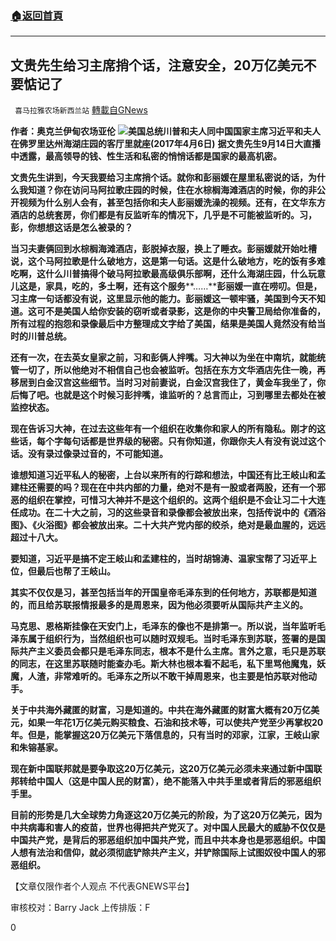 ###  [:house:返回首頁](https://github.com/ourhimalayas/txt)
---


## 文贵先生给习主席捎个话，注意安全，20万亿美元不要惦记了
` 喜马拉雅农场新西兰站` [轉載自GNews](https://gnews.org/zh-hans/1546039/)

**作者：奥克兰伊甸农场亚伦**
![](https://assets.gnews.org/wp-content/uploads/2021/09/图片-1-11-400x225.jpg)**美国总统川普和夫人同中国国家主席习近平和夫人在佛罗里达州海湖庄园的客厅里就座(2017年4月6日)**
**据文贵先生9月14日大直播中透露，最高领导的钱、性生活和私密的悄悄话都是国家的最高机密。**

**文贵先生讲到，今天我要给习主席捎个话。就你和彭丽媛在屋里私密说的话，为什么我知道？你在访问马阿拉歌庄园的时候，住在水棕榈海滩酒店的时候，你的非公开视频为什么别人会有，甚至包括你和夫人彭丽媛洗澡的视频。还有，在文华东方酒店的总统套房，你们都是有反监听车的情况下，几乎是不可能被监听的。习，彭，你想想这话是怎么被录的？**

**当习夫妻俩回到水棕榈海滩酒店，彭脱掉衣服，换上了睡衣。彭丽媛就开始吐槽说，这个马阿拉歌是什么破地方，这是第一句话。这是什么破地方，吃的饭有多难吃啊，这什么川普搞得个破马阿拉歌最高级俱乐部啊，还什么海湖庄园，什么玩意儿这是，家具，吃的，多土啊，还有这个服务****……****彭丽媛一直在唠叨。但是，习主席一句话都没有说，这里显示他的能力。彭丽媛这一顿牢骚，美国到今天不知道。这可不是美国人给你安装的窃听或者录影，这是你的中央警卫局给你准备的，所有过程的抱怨和录像最后中方整理成文字给了美国，结果是美国人竟然没有给当时的川普总统。**

**还有一次，在去英女皇家之前，习和彭俩人拌嘴。习大神以为坐在中南坑，就能统管一切了，所以他绝对不相信自己也会被监听。包括在东方文华酒店先住一晚，再移居到白金汉宫这些细节。当时习对前妻说，白金汉宫我住了，黄金车我坐了，你后悔了吧。也就是这个时候习彭拌嘴，谁监听的？总言而止，习到哪里去都处在被监控状态。**

**现在告诉习大神，在过去这些年有一个组织在收集你和家人的所有隐私。刚才的这些话，每个字每句话都是世界级的秘密。只有你知道，你跟你夫人有没有说过这个话。没有录过像录过音的，不可能知道。**

**谁想知道习近平私人的秘密，上台以来所有的行踪和想法，中国还有比王岐山和孟建柱还需要的吗？现在在中共内部的力量，绝对不是有一股或者两股，还有一个邪恶的组织在掌控，可惜习大神并不是这个组织的。这两个组织是不会让习二十大连任成功。在二十大之前，习的这些录音和录像都会被放出来，包括传说中的《酒浴图》、《火浴图》都会被放出来。二十大共产党内部的绞杀，绝对是最血腥的，远远超过十八大。**

**要知道，习近平是搞不定王岐山和孟建柱的，当时胡锦涛、温家宝帮了习近平上位，但最后也帮了王岐山。**

**其实不仅仅是习，甚至包括当年的开国皇帝毛泽东到的任何地方，苏联都是知道的，而且给苏联报情报最多的是周恩来，因为他必须要听从国际共产主义的。**

**马克思、恩格斯挂像在天安门上，毛泽东的像也不是排第一。所以说，当年监听毛泽东属于组织行为，当然组织也可以随时双规毛。当时毛泽东到苏联，签署的是国际共产主义委员会都只是毛泽东同志，根本不是什么主席。言外之意，毛只是苏联的同志，在这里苏联随时能查办毛。斯大林也根本看不起毛，私下里骂他魔鬼，妖魔，人渣，非常难听的。毛泽东之所以不敢干掉周恩来，也主要是怕苏联对他动手。**

**关于中共海外藏匿的财富，习是知道的。中共在海外藏匿的财富大概有****20****万亿美元，如果一年花****1****万亿美元购买粮食、石油和技术等，可以使共产党至少再掌权****20****年。但是，能掌握这****20****万亿美元下落信息的，只有当时的邓家，江家，王岐山家和朱镕基家。**

**现在新中国联邦就是要争取这****20****万亿美元，这****20****万亿美元必须未来通过新中国联邦转给中国人（这是中国人民的财富），绝不能落入中共手里或者背后的邪恶组织手里。**

**目前的形势是几大全球势力角逐这20万亿美元的阶段，为了这20万亿美元，因为中共病毒和害人的疫苗，世界也得把共产党灭了。对中国人民最大的威胁不仅仅是中国共产党，是背后的邪恶组织加中国共产党，而且中共本身也是邪恶组织。中国人想有法治和信仰，就必须彻底铲除共产主义，并铲除国际上试图奴役中国人的邪恶组织。**

【文章仅限作者个人观点 不代表GNEWS平台】

审核校对：Barry Jack
上传排版：F



0
